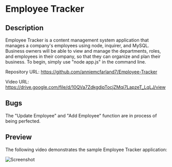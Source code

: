 # Employee Tracker

## Description 

Employee Tracker is a content management system application that manages a company's employees using node, inquirer, and MySQL.
Business owners will be able to view and manage the departments, roles, and employees in their company, so that they can organize and plan their business.
To begin, simply use "node app.js" in the command line.

Repository URL: https://github.com/anniemcfarland7/Employee-Tracker 

Video URL: https://drive.google.com/file/d/10QVa7ZdkgdipTocjZMqi7LapzeT_LqLJ/view

## Bugs
The "Update Employee" and "Add Employee" function are in process of being perfected.

## Preview

The following video demonstrates the sample Employee Tracker application:

![Screenshot](./assets/video.gif)
